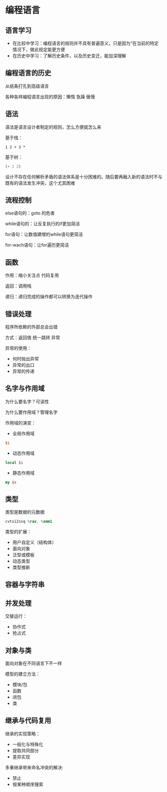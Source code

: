 # 编程语言

## 语言学习

- 在比较中学习：编程语言的规则并不具有普遍意义，只是因为“在当前的特定情况下，做此规定能更方便
- 在历史中学习：了解历史条件，以及历史变迁，能加深理解

## 编程语言的历史

从纸条打孔到高级语言

各种各样编程语言出现的原因：懒惰 急躁 傲慢

## 语法

语法是语言设计者制定的规则，怎么方便就怎么来

基于栈：

```forth
1 2 + 3 *
```

基于树：

```lisp
(+ 1 2)
```

设计不存在任何解析矛盾的语法体系是十分困难的。随后要再融入新的语法时不与既有的语法发生冲突，这个尤其困难

## 流程控制

else语句的：goto 的危害

while语句的：让反复执行的if更加简洁

for语句：让数值建增的while语句更简洁

for-wach语句：让for遍历更简洁

## 函数

作用：缩小关注点 代码复用

返回：调用栈

递归：递归完成的操作都可以转换为迭代操作

## 错误处理

程序所依赖的外部总会出错

方式：返回值 统一跳转 异常

异常的使用：

- 何时抛出异常
- 异常的出口
- 异常的传递

## 名字与作用域

为什么要名字？可读性

为什么要作用域？管理名字

作用域的演变：

- 全局作用域

```perl
$i
```

- 动态作用域

```perl
local $i
```

- 静态作用域

```perl
my $x
```

## 类型

类型是数据的元数据

```asm
cvtsi2ssq %rax, %xmm1
```

类型的扩展：

- 用户自定义（结构体）
- 面向对象
- 泛型或模板
- 动态类型
- 类型推断

## 容器与字符串

## 并发处理

交替运行：

- 协作式
- 抢占式

## 对象与类

面向对象在不同语言下不一样

模型的建立方法：

- 模块/包
- 函数
- 闭包
- 类

## 继承与代码复用

继承的实现策略：

- 一般化与特殊化
- 提取共同部分
- 差异实现

多重继承带来命名冲突的解决:

- 禁止
- 按某种顺序搜索